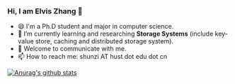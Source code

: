 ### Hi, I am Elvis Zhang 👋
- 😄 I'm a Ph.D student and major in computer science.
- 🌱 I’m currently learning and researching **Storage Systems** (include key-value store, caching and distributed storage system).
- 💬 Welcome to communicate with me.
- 📫 How to reach me: shunzi AT hust dot edu dot cn

[![Anurag's github stats](https://github-readme-stats.vercel.app/api?username=zjs1224522500&show_icons=true&theme=radical)](https://github.com/zjs1224522500/zjs1224522500)
<!-- [![Top Langs](https://github-readme-stats.vercel.app/api/top-langs/?username=zjs1224522500&layout=compact&langs_count=8&theme=radical)](https://github.com/zjs1224522500/zjs1224522500) -->


<!--
**zjs1224522500/zjs1224522500** is a ✨ _special_ ✨ repository because its `README.md` (this file) appears on your GitHub profile.

Here are some ideas to get you started:

- 🔭 I’m currently working on ...
- 👯 I’m looking to collaborate on ...
- 🤔 I’m looking for help with ...
- 💬 Ask me about ...
- 📫 How to reach me: ...
- 😄 Pronouns: ...
- ⚡ Fun fact: ...
-->
